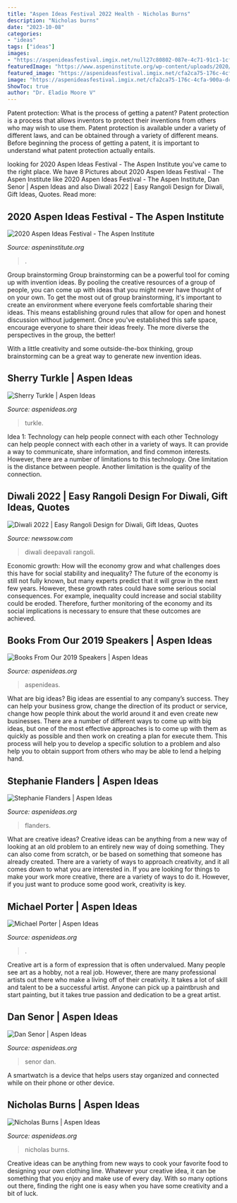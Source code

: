 ```yaml
---
title: "Aspen Ideas Festival 2022 Health - Nicholas Burns"
description: "Nicholas burns"
date: "2023-10-08"
categories:
- "ideas"
tags: ["ideas"]
images:
- "https://aspenideasfestival.imgix.net/null27c80802-087e-4c71-91c1-1cf36ac2d312/Burns_Nicholas-AIF2020.jpg?auto=compress%2Cformat&amp;fit=min&amp;fm=jpg&amp;q=80&amp;rect=0%2C0%2C1000%2C1000"
featuredImage: "https://www.aspeninstitute.org/wp-content/uploads/2020/06/ideas_featured.jpg"
featured_image: "https://aspenideasfestival.imgix.net/cfa2ca75-176c-4cfa-900a-dcd94cf90ac1/Senor_Dan_AIF2018.jpg?auto=compress%2Cformat&amp;fit=min&amp;fm=jpg&amp;q=80&amp;rect=0%2C0%2C1000%2C1000"
image: "https://aspenideasfestival.imgix.net/cfa2ca75-176c-4cfa-900a-dcd94cf90ac1/Senor_Dan_AIF2018.jpg?auto=compress%2Cformat&amp;fit=min&amp;fm=jpg&amp;q=80&amp;rect=0%2C0%2C1000%2C1000"
ShowToc: true
author: "Dr. Eladio Moore V"
---
```



Patent protection: What is the process of getting a patent?
Patent protection is a process that allows inventors to protect their inventions from others who may wish to use them. Patent protection is available under a variety of different laws, and can be obtained through a variety of different means. Before beginning the process of getting a patent, it is important to understand what patent protection actually entails.

	

		
looking for 2020 Aspen Ideas Festival - The Aspen Institute you've came to the right place. We have 8 Pictures about 2020 Aspen Ideas Festival - The Aspen Institute like 2020 Aspen Ideas Festival - The Aspen Institute, Dan Senor | Aspen Ideas and also Diwali 2022 | Easy Rangoli Design for Diwali, Gift Ideas, Quotes. Read more:
		
    
## 2020 Aspen Ideas Festival - The Aspen Institute

<img loading=lazy src="https://www.aspeninstitute.org/wp-content/uploads/2020/06/ideas_featured.jpg" onerror="this.onerror=null;this.src='https://tse1.mm.bing.net/th?id=OIP.Pf6wmufDox_sl_ZgWvZ_FQHaEK&amp;pid=15.1';" alt="2020 Aspen Ideas Festival - The Aspen Institute">

_Source: aspeninstitute.org_

>. 

	

Group brainstorming
Group brainstorming can be a powerful tool for coming up with invention ideas. By pooling the creative resources of a group of people, you can come up with ideas that you might never have thought of on your own.
To get the most out of group brainstorming, it's important to create an environment where everyone feels comfortable sharing their ideas. This means establishing ground rules that allow for open and honest discussion without judgement. Once you've established this safe space, encourage everyone to share their ideas freely. The more diverse the perspectives in the group, the better!

With a little creativity and some outside-the-box thinking, group brainstorming can be a great way to generate new invention ideas.

    
## Sherry Turkle | Aspen Ideas

<img loading=lazy src="https://aspenideasfestival.imgix.net/null6094d2f1-e511-408c-8ccb-fa17f3660bdb/Turkle_Sherry_AIF2020.jpg?auto=compress%2Cformat&amp;fit=min&amp;fm=jpg&amp;q=80&amp;rect=75%2C0%2C1952%2C1952" onerror="this.onerror=null;this.src='https://tse2.mm.bing.net/th?id=OIP.9hWmfdAFbhZLhWdario2JwHaHa&amp;pid=15.1';" alt="Sherry Turkle | Aspen Ideas">

_Source: aspenideas.org_

>turkle. 

	

Idea 1: Technology can help people connect with each other
Technology can help people connect with each other in a variety of ways. It can provide a way to communicate, share information, and find common interests. However, there are a number of limitations to this technology. One limitation is the distance between people. Another limitation is the quality of the connection.

    
## Diwali 2022 | Easy Rangoli Design For Diwali, Gift Ideas, Quotes

<img loading=lazy src="https://newssow.com/wp-content/uploads/2021/06/depwali-2022.jpg" onerror="this.onerror=null;this.src='https://tse4.mm.bing.net/th?id=OIP.QvS8h-tkf8-qMWWLgyb3_gHaEs&amp;pid=15.1';" alt="Diwali 2022 | Easy Rangoli Design for Diwali, Gift Ideas, Quotes">

_Source: newssow.com_

>diwali deepavali rangoli. 

	

Economic growth: How will the economy grow and what challenges does this have for social stability and inequality?
The future of the economy is still not fully known, but many experts predict that it will grow in the next few years. However, these growth rates could have some serious social consequences. For example, inequality could increase and social stability could be eroded. Therefore, further monitoring of the economy and its social implications is necessary to ensure that these outcomes are achieved.

    
## Books From Our 2019 Speakers | Aspen Ideas

<img loading=lazy src="https://aspenideasfestival.imgix.net/8ff861da-7268-410c-9867-5148e2e0700a/Blog-book2.jpg?auto=compress%2Cformat&amp;fit=min&amp;fm=jpg&amp;h=500&amp;q=80&amp;rect=0%2C0%2C3000%2C1688&amp;w=1440" onerror="this.onerror=null;this.src='https://tse2.mm.bing.net/th?id=OIP.YUKQ-jaHglX10DBNuwF6AAHaCk&amp;pid=15.1';" alt="Books From Our 2019 Speakers | Aspen Ideas">

_Source: aspenideas.org_

>aspenideas. 

	

What are big ideas?
Big ideas are essential to any company’s success. They can help your business grow, change the direction of its product or service, change how people think about the world around it and even create new businesses. There are a number of different ways to come up with big ideas, but one of the most effective approaches is to come up with them as quickly as possible and then work on creating a plan for execute them. This process will help you to develop a specific solution to a problem and also help you to obtain support from others who may be able to lend a helping hand.

    
## Stephanie Flanders | Aspen Ideas

<img loading=lazy src="https://aspenideasfestival.imgix.net/3a9806ea-5319-4e77-98d7-d8e14c68a680/Flanders_Stephanie_REET2021.jpg?auto=compress%2Cformat&amp;fit=min&amp;fm=jpg&amp;q=80&amp;rect=0%2C149%2C2667%2C2670" onerror="this.onerror=null;this.src='https://tse1.mm.bing.net/th?id=OIP.yA1lD6OGXIpl9XYEy9AMKwHaHa&amp;pid=15.1';" alt="Stephanie Flanders | Aspen Ideas">

_Source: aspenideas.org_

>flanders. 

	

What are creative ideas?
Creative ideas can be anything from a new way of looking at an old problem to an entirely new way of doing something. They can also come from scratch, or be based on something that someone has already created. There are a variety of ways to approach creativity, and it all comes down to what you are interested in. If you are looking for things to make your work more creative, there are a variety of ways to do it. However, if you just want to produce some good work, creativity is key.

    
## Michael Porter | Aspen Ideas

<img loading=lazy src="https://aspenideasfestival.imgix.net/73ecb522-773a-4c5e-b6cf-fca6ea5a994f/Porter_Michael_AIF2019.jpg?auto=compress%2Cformat&amp;fit=min&amp;fm=jpg&amp;h=290&amp;q=80&amp;rect=111%2C55%2C1385%2C1383&amp;w=290" onerror="this.onerror=null;this.src='https://tse4.mm.bing.net/th?id=OIP.JvBUPtm0UFuy9VewU2JwfQAAAA&amp;pid=15.1';" alt="Michael Porter | Aspen Ideas">

_Source: aspenideas.org_

>. 

	

Creative art is a form of expression that is often undervalued. Many people see art as a hobby, not a real job. However, there are many professional artists out there who make a living off of their creativity. It takes a lot of skill and talent to be a successful artist. Anyone can pick up a paintbrush and start painting, but it takes true passion and dedication to be a great artist.

    
## Dan Senor | Aspen Ideas

<img loading=lazy src="https://aspenideasfestival.imgix.net/cfa2ca75-176c-4cfa-900a-dcd94cf90ac1/Senor_Dan_AIF2018.jpg?auto=compress%2Cformat&amp;fit=min&amp;fm=jpg&amp;q=80&amp;rect=0%2C0%2C1000%2C1000" onerror="this.onerror=null;this.src='https://tse4.mm.bing.net/th?id=OIP.N0_vZHvH356QzwJIikyF9gHaHa&amp;pid=15.1';" alt="Dan Senor | Aspen Ideas">

_Source: aspenideas.org_

>senor dan. 

	

A smartwatch is a device that helps users stay organized and connected while on their phone or other device.

    
## Nicholas Burns | Aspen Ideas

<img loading=lazy src="https://aspenideasfestival.imgix.net/null27c80802-087e-4c71-91c1-1cf36ac2d312/Burns_Nicholas-AIF2020.jpg?auto=compress%2Cformat&amp;fit=min&amp;fm=jpg&amp;q=80&amp;rect=0%2C0%2C1000%2C1000" onerror="this.onerror=null;this.src='https://tse2.mm.bing.net/th?id=OIP.0L45OlMNjDqCgjx9zgSvDQHaHa&amp;pid=15.1';" alt="Nicholas Burns | Aspen Ideas">

_Source: aspenideas.org_

>nicholas burns. 

	

Creative ideas can be anything from new ways to cook your favorite food to designing your own clothing line. Whatever your creative idea, it can be something that you enjoy and make use of every day. With so many options out there, finding the right one is easy when you have some creativity and a bit of luck.

